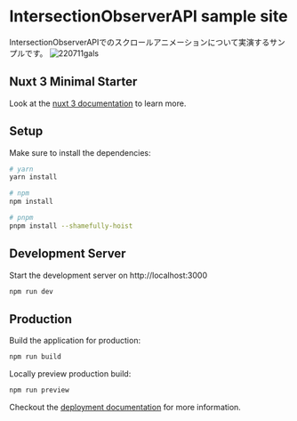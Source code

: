 # IntersectionObserverAPI sample site
IntersectionObserverAPIでのスクロールアニメーションについて実演するサンプルです。
![220711gals](https://user-images.githubusercontent.com/7070710/178165745-42beb7a7-4383-489d-9fbe-e5bab96cf4c9.gif)

## Nuxt 3 Minimal Starter

Look at the [nuxt 3 documentation](https://v3.nuxtjs.org) to learn more.

## Setup

Make sure to install the dependencies:

```bash
# yarn
yarn install

# npm
npm install

# pnpm
pnpm install --shamefully-hoist
```

## Development Server

Start the development server on http://localhost:3000

```bash
npm run dev
```

## Production

Build the application for production:

```bash
npm run build
```

Locally preview production build:

```bash
npm run preview
```

Checkout the [deployment documentation](https://v3.nuxtjs.org/guide/deploy/presets) for more information.
